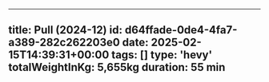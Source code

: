---
  title: Pull (2024-12)
  id: d64ffade-0de4-4fa7-a389-282c262203e0
  date: 2025-02-15T14:39:31+00:00
  tags: []
  type: 'hevy'
  totalWeightInKg: 5,655kg
  duration: 55 min
  ---
  